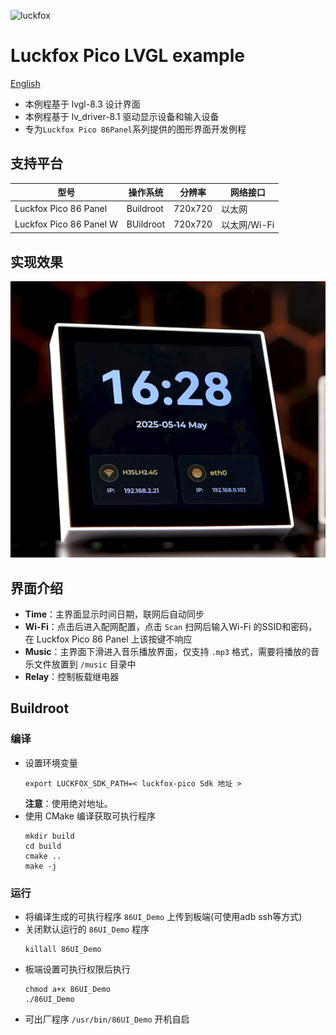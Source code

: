 ![luckfox](https://github.com/LuckfoxTECH/luckfox-pico/assets/144299491/cec5c4a5-22b9-4a9a-abb1-704b11651e88)
# Luckfox Pico LVGL example
[English](./README.md)
+ 本例程基于 lvgl-8.3 设计界面
+ 本例程基于 lv_driver-8.1 驱动显示设备和输入设备
+ 专为`Luckfox Pico 86Panel`系列提供的图形界面开发例程

## 支持平台
|型号|操作系统|分辨率|网络接口|
|------------------------|---------|-------|------------|
|Luckfox Pico 86 Panel   |Buildroot|720x720|以太网|
|Luckfox Pico 86 Panel W |BUildroot|720x720|以太网/Wi-Fi|

## 实现效果
![LVGL_main](images/86UI_Demo.png)

## 界面介绍
+ **Time**：主界面显示时间日期，联网后自动同步
+ **Wi-Fi**：点击后进入配网配置，点击 `Scan` 扫网后输入Wi-Fi 的SSID和密码，在 Luckfox Pico 86 Panel 上该按键不响应
+ **Music**：主界面下滑进入音乐播放界面，仅支持 `.mp3` 格式，需要将播放的音乐文件放置到 `/music` 目录中
+ **Relay**：控制板载继电器


## Buildroot
### 编译
+ 设置环境变量
    ```
    export LUCKFOX_SDK_PATH=< luckfox-pico Sdk 地址 >
    ```
    **注意**：使用绝对地址。
+ 使用 CMake 编译获取可执行程序 
    ```
    mkdir build
    cd build
    cmake ..
    make -j
    ```

### 运行
+ 将编译生成的可执行程序 `86UI_Demo` 上传到板端(可使用adb ssh等方式)
+ 关闭默认运行的 `86UI_Demo` 程序
    ```
    killall 86UI_Demo
    ```
+ 板端设置可执行权限后执行
    ```
    chmod a+x 86UI_Demo
    ./86UI_Demo
    ```
+ 可出厂程序 `/usr/bin/86UI_Demo` 开机自启
